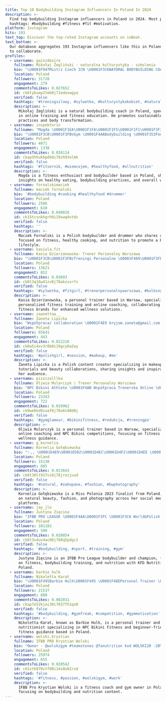 ```yaml
---
title: Top 10 Bodybuilding Instagram Influencers In Poland In 2024
description: >-
  Find top bodybuilding Instagram influencers in Poland in 2024. Most popular
  hashtags: #bodybuilding #fitness #fit #motivation.
platform: Instagram
hits: 193
text_top: Discover the top-rated Instagram accounts on inBeat.
text_bottom: >-
  Our database aggregates 193 Instagram influencers like this in Poland for you
  to collaborate.
profiles:
  - username: gainzdesire
    fullname: Mikołaj Żegliński - naturalna kulturystyka - szkolenia
    bio: "\U0001F947Mistrz Czech ICN \U0001F3C6NATURAL BODYBUILDING COACH \U0001F1F5\U0001F1F1TEAM#gainzdesireteam \U0001F4C8PROWADZENIE ONLINE \U0001F4DAINFOGRAFIKI\U0001F449\U0001F3FB @scidesire \U0001F468\U0001F3FB‍\U0001F3EBSZKOLENIE\U0001F447\U0001F3FB"
    location: Poland
    followers: 31720
    engagement: 279
    commentsToLikes: 0.027652
    id: ck6tybuep2tmk0j71edexwgya
    verified: false
    hashtags: '#treningsilowy, #sylwetka, #kulturystykakobiet, #naturalbodybuilding'
    description: >-
      Mikołaj Żegliński is a natural bodybuilding coach in Poland, specializing
      in online training and fitness education. He promotes sustainable fitness
      practices and body transformation.
  - username: inspektorin
    fullname: "Magda \U0001F1EA\U0001F1FA\U0001F1F5\U0001F1F1\U0001F3F3️‍\U0001F308"
    bio: "\U0001F3CB\U0001F3FB‍♀️Gym \U0001F4AABodybuilding \U0001F353Foodlover \U0001F331Healthylifestyle"
    location: Poland
    followers: 4871
    engagement: 1338
    commentsToLikes: 0.026114
    id: ckap5hhukbpdk0i78zh93olmk
    verified: false
    hashtags: '#fitsernik, #wiemcojem, #healthyfood, #allnutrition'
    description: >-
      Magda is a fitness enthusiast and bodybuilder based in Poland, sharing
      insights on healthy eating, bodybuilding practices, and overall wellness.
  - username: fornalskimaciek
    fullname: maciek fornalski
    bio: '#bodybuilding #cooking #healthyfood #drummer'
    location: Poland
    followers: 2506
    engagement: 610
    commentsToLikes: 0.040816
    id: ck15tcsnkhgrh0i19xwq4vtdv
    verified: false
    hashtags: ''
    description: >-
      Maciek Fornalski is a Polish bodybuilder and drummer who shares content
      focused on fitness, healthy cooking, and nutrition to promote a balanced
      lifestyle.
  - username: kasiula.fit
    fullname: Kasia Dzierżanowska- Trener Personalny Warszawa
    bio: "\U0001F3CB\U0001F3FB‍♀️Treningi Personalne \U0001F469\U0001F3FB‍\U0001F4BBProwadzenie online \U0001F4E9współpraca: @aestheticunit_ ✨ @myproteinpl „KASIULA”"
    location: Poland
    followers: 13621
    engagement: 652
    commentsToLikes: 0.03603
    id: ck8t3q16w41zv0j78akzvxrfv
    verified: false
    hashtags: '#sylwetka, #fitgirl, #trenerpersonalnywarszawa, #bulking'
    description: >-
      Kasia Dzierżanowska, a personal trainer based in Warsaw, specializes in
      personalized fitness training and online coaching, collaborating with
      fitness brands for enhanced wellness solutions.
  - username: zaanettaa__
    fullname: Żaneta Lipicka
    bio: "Współpraca/ collaboration \U0001F4E9 kryjom.zaneta@gmail.com / DM"
    location: Poland
    followers: 65641
    engagement: 443
    commentsToLikes: 0.022216
    id: ck0w5i4xv3r8b0i19gcy6a2wy
    verified: false
    hashtags: '#polishgirl, #session, #makeup, #me'
    description: >-
      Żaneta Lipicka is a Polish content creator specializing in makeup
      tutorials and beauty collaborations, sharing insights and inspiration for
      her audience.
  - username: piszczalllka
    fullname: Oliwia Mularczyk | Trener Personalny Warszawa
    bio: "NPC Bikini Athlete \U0001F4AB Współpraca Trenerska Online \U0001F4E8 piszczalllka@onet.eu @geniusnutrition.pl -10% „piszczalllka10”"
    location: Poland
    followers: 23343
    engagement: 722
    commentsToLikes: 0.019962
    id: ck9we6kd9iuaf0j78u6s98d0j
    verified: false
    hashtags: '#gymglamour, #bikinifitness, #redukcja, #treningpo'
    description: >-
      Oliwia Mularczyk is a personal trainer based in Warsaw, specializing in
      online coaching and NPC Bikini competitions, focusing on fitness and
      wellness guidance.
  - username: g_kornelia
    fullname: Kornelia Gołębiewska
    bio: "✨,, \U0001D4E9\U0001D502\U0001D4EC\U0001D4F2\U0001D4EE \U0001D4FD\U0001D4F8 \U0001D4F9\U0001D4F8\U0001D4ED\U0001D4FB\U0001D4F8\U0001D503, \U0001D4F7\U0001D4F2\U0001D4EE \U0001D4EC\U0001D4EE\U0001D4F5.” ✨ \U0001F451\U0001D405\U0001D422\U0001D427\U0001D41A\U0001D425\U0001D422\U0001D42C\U0001D42D\U0001D424\U0001D41A @miss.polonia \U0001D7D0\U0001D7CE\U0001D7D0\U0001D7D1 \U0001F436 \U0001D426\U0001D432 \U0001D42C\U0001D428\U0001D42E\U0001D425\U0001D426\U0001D41A\U0001D42D\U0001D41E @g_bluee_ \U0001F4CD\U0001F4DA \U0001D406\U0001D41D\U0001D41A\U0001D427\U0001D42C\U0001D424| \U0001D40C\U0001D428\U0001D42B\U0001D41A\U0001D420|\U0001D40E\U0001D425\U0001D42C\U0001D433\U0001D42D\U0001D432\U0001D427|\U0001D416\U0001D41A\U0001D42B\U0001D42C\U0001D433\U0001D41A\U0001D430\U0001D41A \U0001F4E9\U0001D422\U0001D427\U0001D41F\U0001D428@\U0001D426\U0001D422\U0001D42C\U0001D42C\U0001D429\U0001D428\U0001D425\U0001D428\U0001D427\U0001D422\U0001D41A.\U0001D41C\U0001D428\U0001D426.\U0001D429\U0001D425"
    location: Poland
    followers: 15130
    engagement: 605
    commentsToLikes: 0.013643
    id: ck8t30lt91fvi0j78jrozjuud
    verified: false
    hashtags: '#natural, #zakopane, #fashion, #bwphotography'
    description: >-
      Kornelia Gołębiewska is a Miss Polonia 2023 finalist from Poland, focusing
      on natural beauty, fashion, and photography across her social media
      platforms.
  - username: jay_jlo
    fullname: Justyna Zięcina
    bio: "IFBB PRO LEAGUE \U0001F4AA\U0001F3FC \U0001F3C6 World&Polish Champion @kfdnutrition TEAM \U0001F4AA\U0001F3FC\U0001F47B Kod promo KFD: JLO \U0001F4E9 justyna.bikini@gmail.com"
    location: Poland
    followers: 101183
    engagement: 580
    commentsToLikes: 0.020054
    id: ck8t3s4uv4ac60j788q5pdgc2
    verified: false
    hashtags: '#bodybuilding, #sport, #training, #gym'
    description: >-
      Justyna Zięcina is an IFBB Pro League bodybuilder and champion, focusing
      on fitness, bodybuilding training, and nutrition with KFD Nutrition in
      Poland.
  - username: barbie_hulk
    fullname: Nikoletta Karat
    bio: "\U0001F495Barbie Hulk\U0001F495 \U0001F48EPersonal Trainer \U0001F48ENPC Bikini Fitness \U0001F948Open Class H BM \U0001F948True Begginers ⭕️ \U0001F949\U0001F949Novice ⭕️& BM \U0001F48ESports Nutritionist \U0001F48EOnline Collaboration"
    location: Poland
    followers: 21537
    engagement: 880
    commentsToLikes: 0.002031
    id: ckap7e52kjoi30i7837fh1qn0
    verified: false
    hashtags: '#bodybuilding, #gymfreak, #competition, #gymmotivation'
    description: >-
      Nikoletta Karat, known as Barbie Hulk, is a personal trainer and sports
      nutritionist specializing in NPC Bikini Fitness and beginner-friendly
      fitness guidance based in Poland.
  - username: wolski.krystian
    fullname: IFBB PRO Krystian Wolski
    bio: "Owner - @wolskigym #teamstones @fanutrition kod WOLSKI20 -20%\U0001F4B5 @propeptydy kod WOLSKI -5%\U0001F4B5 Coaching: krystian.wolski.kontakt@gmail.com"
    location: Poland
    followers: 25974
    engagement: 655
    commentsToLikes: 0.020542
    id: ck5zt6970ztf00i14s0u02rxd
    verified: false
    hashtags: '#fitness, #passion, #wolskigym, #work'
    description: >-
      IFBB Pro Krystian Wolski is a fitness coach and gym owner in Poland,
      focusing on bodybuilding and nutrition content.
---
```


